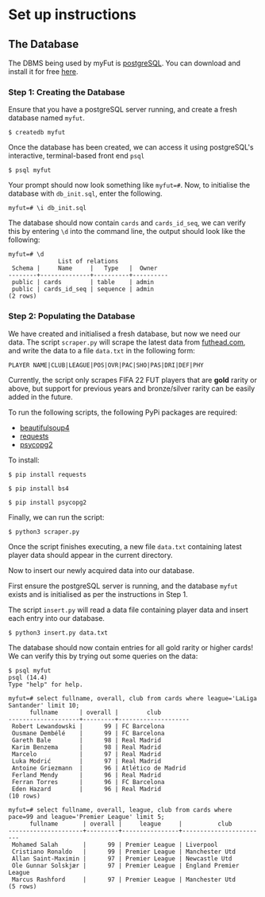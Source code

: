 # Set up instructions

## The Database
The DBMS being used by myFut is [postgreSQL](https://www.postgresql.org/). You can download and install it for free [here](https://www.postgresql.org/download/).

### Step 1: Creating the Database
Ensure that you have a postgreSQL server running, and create a fresh database named `myfut`.
```
$ createdb myfut
```
Once the database has been created, we can access it using postgreSQL's interactive, terminal-based front end `psql`
```
$ psql myfut
```
Your prompt should now look something like `myfut=#`.
Now, to initialise the database with `db_init.sql`, enter the following.
```
myfut=# \i db_init.sql
```
The database should now contain `cards` and `cards_id_seq`, we can verify this by entering `\d` into the command line, the output should look like the following:
```
myfut=# \d
              List of relations
 Schema |     Name     |   Type   |  Owner
--------+--------------+----------+----------
 public | cards        | table    | admin
 public | cards_id_seq | sequence | admin
(2 rows)
```
### Step 2: Populating the Database
We have created and initialised a fresh database, but now we need our data. 
The script `scraper.py` will scrape the latest data from [futhead.com](futhead.com), and write the data to a file `data.txt` in the following form:
```
PLAYER NAME|CLUB|LEAGUE|POS|OVR|PAC|SHO|PAS|DRI|DEF|PHY
```
Currently, the script only scrapes FIFA 22 FUT players that are **gold** rarity or above, but support for previous years and bronze/silver rarity can be easily added in the future. 

To run the following scripts, the following PyPi packages are required:
* [beautifulsoup4](https://pypi.org/project/beautifulsoup4/)
* [requests](https://pypi.org/project/requests/)
* [psycopg2](https://pypi.org/project/psycopg2/)

To install:
```
$ pip install requests
```
```
$ pip install bs4
```
```
$ pip install psycopg2
```

Finally, we can run the script:
```
$ python3 scraper.py
```
Once the script finishes executing, a new file `data.txt` containing latest player data should appear in the current directory.

Now to insert our newly acquired data into our database. 

First ensure the postgreSQL server is running, and the database `myfut` exists and is initialised as per the instructions in Step 1.

The script `insert.py` will read a data file containing player data and insert each entry into our database. 

```
$ python3 insert.py data.txt
```
The database should now contain entries for all gold rarity or higher cards! We can verify this by trying out some queries on the data:
```
$ psql myfut
psql (14.4)
Type "help" for help.

myfut=# select fullname, overall, club from cards where league='LaLiga Santander' limit 10;
      fullname      | overall |        club
--------------------+---------+--------------------
 Robert Lewandowski |      99 | FC Barcelona
 Ousmane Dembélé    |      99 | FC Barcelona
 Gareth Bale        |      98 | Real Madrid
 Karim Benzema      |      98 | Real Madrid
 Marcelo            |      97 | Real Madrid
 Luka Modrić        |      97 | Real Madrid
 Antoine Griezmann  |      96 | Atlético de Madrid
 Ferland Mendy      |      96 | Real Madrid
 Ferran Torres      |      96 | FC Barcelona
 Eden Hazard        |      96 | Real Madrid
(10 rows)

myfut=# select fullname, overall, league, club from cards where pace=99 and league='Premier League' limit 5;
      fullname       | overall |     league     |          club
---------------------+---------+----------------+------------------------
 Mohamed Salah       |      99 | Premier League | Liverpool
 Cristiano Ronaldo   |      99 | Premier League | Manchester Utd
 Allan Saint-Maximin |      97 | Premier League | Newcastle Utd
 Ole Gunnar Solskjær |      97 | Premier League | England Premier League
 Marcus Rashford     |      97 | Premier League | Manchester Utd
(5 rows)
```
